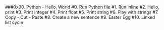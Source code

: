 ###0x00. Python - Hello, World
#0. Run Python file
#1. Run inline
#2. Hello, print
#3. Print integer
#4. Print float
#5. Print string
#6. Play with strings
#7. Copy - Cut - Paste
#8. Create a new sentence
#9. Easter Egg
#10. Linked list cycle
